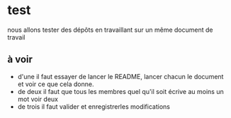 # test
nous allons tester des dépôts en travaillant sur un même document de travail

## à voir

* d'une il faut essayer de lancer le README, lancer chacun le document et voir ce que cela donne.
* de deux il faut que tous les membres quel qu'il soit écrive au moins un mot voir deux
* de trois il faut valider et enregistrerles modifications
